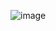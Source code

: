 ![image](https://user-images.githubusercontent.com/34940150/114227120-3be8b400-997d-11eb-8712-11bac56e7058.png)
